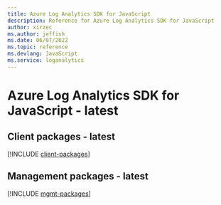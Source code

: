 ```yaml
---
title: Azure Log Analytics SDK for JavaScript
description: Reference for Azure Log Analytics SDK for JavaScript
author: xirzec
ms.author: jeffish
ms.date: 06/07/2022
ms.topic: reference
ms.devlang: JavaScript
ms.service: loganalytics
---
```

# Azure Log Analytics SDK for JavaScript - latest
## Client packages - latest
[!INCLUDE [client-packages](log-analytics-client-index.md)]

## Management packages - latest
[!INCLUDE [mgmt-packages](log-analytics-mgmt-index.md)]

